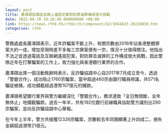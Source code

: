 ```yaml
---
layout: post
title: 蕭澤頤指電話及網上遙距犯案對防罪滅罪構成很大挑戰
date: 2022-08-30 20:16:49.000000000 +08:00
link: https://news.rthk.hk/rthk/ch/component/k2/1664823-20220830.htm
categories: rthk
---
```


警務處處長蕭澤頤表示，近年詐騙案不斷上升，有關宗數由2016年佔香港整體罪案大約一成，增加至現時差不多每三宗罪案便有一宗，情況十分值得關注。他指出不法之徒透過電話及互聯網遙距犯案，對防罪及滅罪的工作構成很大挑戰，因此警隊近年在打擊騙案的工作上，致力強化與香港銀行業界的合作。

蕭澤頤出席一個活動致辭時表示，反詐騙協調中心自2017年7月成立至今，透過「警銀合作」，成功阻止1760宗騙案，當中超過460宗由銀行職員辨識，共571名騙徒被捕，成功攔截超過港幣107億元的贓款。

蕭澤頤希望銀行業界與警方繼續深化「警銀合作」，務求達致「全日無間斷，全年無休止」地攔截騙款。過去一年半，共有192位銀行前線職員協助警方識別出290宗騙案，並向反詐騙協調中心舉報。

在今年上半年，警方共接獲12326宗騙案，宗數較去年同期顯著上升四成二，損失金額超過港幣21億元。
